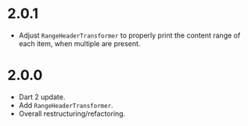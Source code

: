 # 2.0.1
* Adjust `RangeHeaderTransformer` to properly print the content range of each item,
when multiple are present.

# 2.0.0
* Dart 2 update.
* Add `RangeHeaderTransformer`.
* Overall restructuring/refactoring.